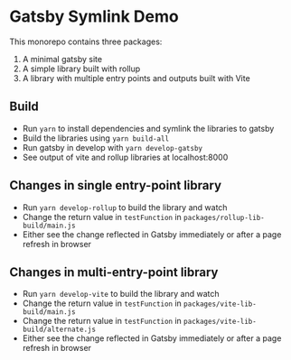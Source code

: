 # Gatsby Symlink Demo

This monorepo contains three packages:

1. A minimal gatsby site
1. A simple library built with rollup
1. A library with multiple entry points and outputs built with Vite

## Build

- Run `yarn` to install dependencies and symlink the libraries to gatsby
- Build the libraries using `yarn build-all`
- Run gatsby in develop with `yarn develop-gatsby`
- See output of vite and rollup libraries at localhost:8000

## Changes in single entry-point library

- Run `yarn develop-rollup` to build the library and watch
- Change the return value in `testFunction` in `packages/rollup-lib-build/main.js`
- Either see the change reflected in Gatsby immediately or after a page refresh in browser

## Changes in multi-entry-point library

- Run `yarn develop-vite` to build the library and watch
- Change the return value in `testFunction` in `packages/vite-lib-build/main.js`
- Change the return value in `testFunction` in `packages/vite-lib-build/alternate.js`
- Either see the change reflected in Gatsby immediately or after a page refresh in browser
